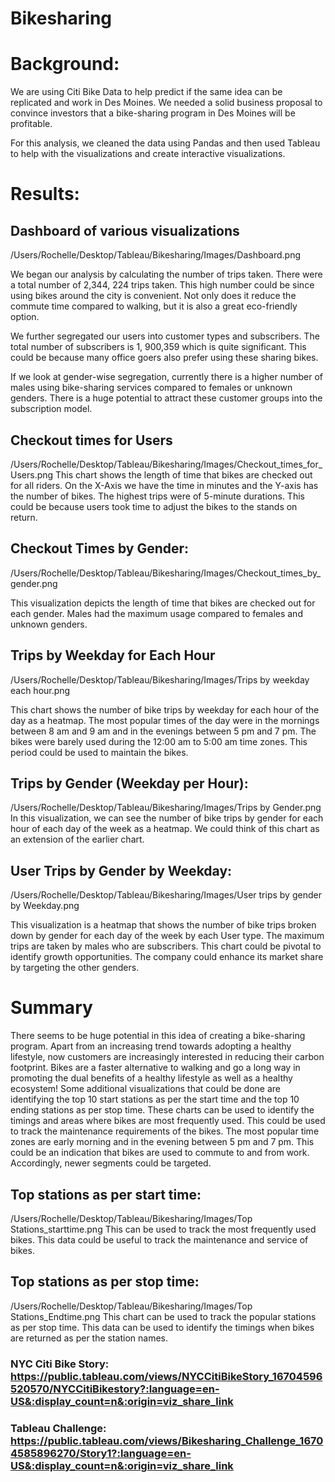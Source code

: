 # Bikesharing
# Background: 
We are using Citi Bike Data to help predict if the same idea can be replicated and work in Des Moines. We needed a solid business proposal to convince investors that a bike-sharing program in Des Moines will be profitable. 

For this analysis, we cleaned the data using Pandas and then used Tableau to help with the visualizations and create interactive visualizations. 

# Results:
## Dashboard of various visualizations
/Users/Rochelle/Desktop/Tableau/Bikesharing/Images/Dashboard.png


We began our analysis by calculating the number of trips taken. There were a total number of 2,344, 224 trips taken. This high number could be since using bikes around the city is convenient. Not only does it reduce the commute time compared to walking, but it is also a great eco-friendly option. 

We further segregated our users into customer types and subscribers. The total number of subscribers is 1, 900,359 which is quite significant. This could be because many office goers also prefer using these sharing bikes. 

If we look at gender-wise segregation, currently there is a higher number of males using bike-sharing services compared to females or unknown genders. There is a huge potential to attract these customer groups into the subscription model. 

## Checkout times for Users
/Users/Rochelle/Desktop/Tableau/Bikesharing/Images/Checkout_times_for_Users.png
This chart shows the length of time that bikes are checked out for all riders. On the X-Axis we have the time in minutes and the Y-axis has the number of bikes.  The highest trips were of 5-minute durations. This could be because users took time to adjust the bikes to the stands on return. 

## Checkout Times by Gender: 
/Users/Rochelle/Desktop/Tableau/Bikesharing/Images/Checkout_times_by_gender.png

This visualization depicts the length of time that bikes are checked out for each gender. Males had the maximum usage compared to females and unknown genders. 

## Trips by Weekday for Each Hour 
/Users/Rochelle/Desktop/Tableau/Bikesharing/Images/Trips by weekday each hour.png

This chart shows the number of bike trips by weekday for each hour of the day as a heatmap. The most popular times of the day were in the mornings between 8 am and 9 am and in the evenings between 5 pm and 7 pm.  The bikes were barely used during the 12:00 am to 5:00 am time zones. This period could be used to maintain the bikes. 

## Trips by Gender (Weekday per Hour):
/Users/Rochelle/Desktop/Tableau/Bikesharing/Images/Trips by Gender.png
 In this visualization, we can see the number of bike trips by gender for each hour of each day of the week as a heatmap. We could think of this chart as an extension of the earlier chart.
 
 ## User Trips by Gender by Weekday: 
/Users/Rochelle/Desktop/Tableau/Bikesharing/Images/User trips by gender by Weekday.png
 
This visualization is a heatmap that shows the number of bike trips broken down by gender for each day of the week by each User type. The maximum trips are taken by males who are subscribers. This chart could be pivotal to identify growth opportunities. The company could enhance its market share by targeting the other genders. 

# Summary
There seems to be huge potential in this idea of creating a bike-sharing program. Apart from an increasing trend towards adopting a healthy lifestyle, now customers are increasingly interested in reducing their carbon footprint. Bikes are a faster alternative to walking and go a long way in promoting the dual benefits of a healthy lifestyle as well as a healthy ecosystem!
Some additional visualizations that could be done are identifying the top 10 start stations as per the start time and the top 10 ending stations as per stop time. These charts can be used to identify the timings and areas where bikes are most frequently used. This could be used to track the maintenance requirements of the bikes. The most popular time zones are early morning and in the evening between 5 pm and 7 pm. This could be an indication that bikes are used to commute to and from work. Accordingly, newer segments could be targeted. 

## Top stations as per start time:

/Users/Rochelle/Desktop/Tableau/Bikesharing/Images/Top Stations_starttime.png
This can be used to track the most frequently used bikes. This data could be useful to track the maintenance and service of bikes.

## Top stations as per stop time: 
/Users/Rochelle/Desktop/Tableau/Bikesharing/Images/Top Stations_Endtime.png
This chart can be used to track the popular stations as per stop time. This data can be used to identify the timings when bikes are returned as per the station names.




### NYC Citi Bike Story: https://public.tableau.com/views/NYCCitiBikeStory_16704596520570/NYCCitiBikestory?:language=en-US&:display_count=n&:origin=viz_share_link

### Tableau Challenge: https://public.tableau.com/views/Bikesharing_Challenge_16704585896270/Story1?:language=en-US&:display_count=n&:origin=viz_share_link
